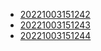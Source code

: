 - [20221003151242](/zet/20221003151242/README.md)
- [20221003151243](/zet/20221003151243/README.md)
- [20221003151244](/zet/20221003151244/README.md)
